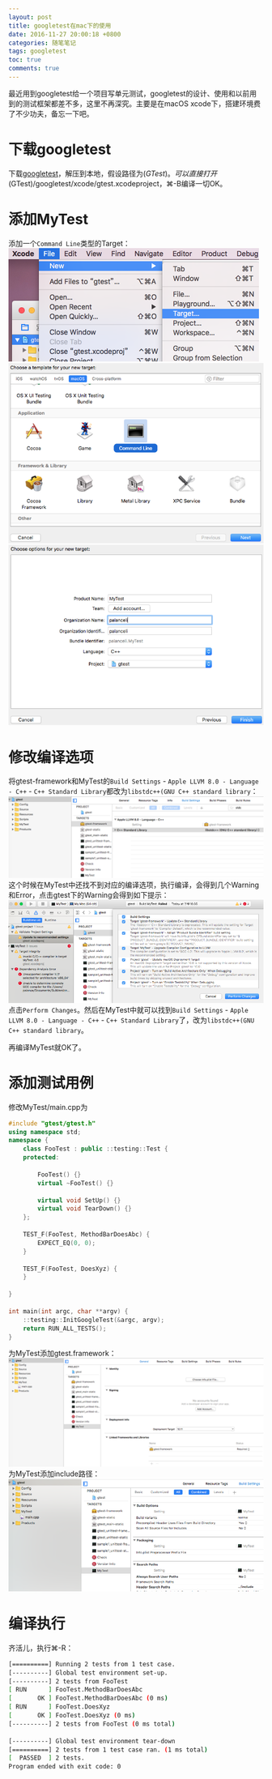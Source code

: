 ```yaml
---
layout: post
title: googletest在mac下的使用
date: 2016-11-27 20:00:18 +0800
categories: 随笔笔记
tags: googletest
toc: true
comments: true
---
```

最近用到googletest给一个项目写单元测试，googletest的设计、使用和以前用到的测试框架都差不多，这里不再深究。主要是在macOS xcode下，搭建环境费了不少功夫，备忘一下吧。<!-- more -->

# 下载googletest
下载[googletest](https://github.com/google/googletest)，解压到本地，假设路径为$(GTest)。可以直接打开$(GTest)/googletest/xcode/gtest.xcodeproject，⌘-B编译一切OK。

# 添加MyTest
添加一个`Command Line`类型的Target：
![创建Target](1127gtest/img01.png)
![Target类型为Command Line](1127gtest/img02.png)
![完成创建](1127gtest/img03.png)

# 修改编译选项
将gtest-framework和MyTest的`Build Settings` - `Apple LLVM 8.0 - Language - C++` - `C++ Standard Library`都改为`libstdc++(GNU C++ standard library`：
![修改gtest-framework的stdc++](1127gtest/img04.png)
这个时候在MyTest中还找不到对应的编译选项，执行编译，会得到几个Warning和Error，点击gtest下的Warning会得到如下提示：
![编译错误](1127gtest/img05.png)
点击`Perform Changes`。然后在MyTest中就可以找到`Build Settings` - `Apple LLVM 8.0 - Language - C++` - `C++ Standard Library`了，改为`libstdc++(GNU C++ standard library`。

再编译MyTest就OK了。

# 添加测试用例
修改MyTest/main.cpp为
``` c++
#include "gtest/gtest.h"
using namespace std;
namespace {
    class FooTest : public ::testing::Test {
    protected:
        
        FooTest() {}
        virtual ~FooTest() {}
        
        virtual void SetUp() {}
        virtual void TearDown() {}
    };
    
    TEST_F(FooTest, MethodBarDoesAbc) {
        EXPECT_EQ(0, 0);
    }
    
    TEST_F(FooTest, DoesXyz) {
    }
    
}

int main(int argc, char **argv) {
    ::testing::InitGoogleTest(&argc, argv);
    return RUN_ALL_TESTS();
}
```
为MyTest添加gtest.framework：
![添加gtest.framework](1127gtest/img06.png)
为MyTest添加include路径：
![添加include](1127gtest/img07.png)
# 编译执行
齐活儿，执行⌘-R：
``` bash
[==========] Running 2 tests from 1 test case.
[----------] Global test environment set-up.
[----------] 2 tests from FooTest
[ RUN      ] FooTest.MethodBarDoesAbc
[       OK ] FooTest.MethodBarDoesAbc (0 ms)
[ RUN      ] FooTest.DoesXyz
[       OK ] FooTest.DoesXyz (0 ms)
[----------] 2 tests from FooTest (0 ms total)

[----------] Global test environment tear-down
[==========] 2 tests from 1 test case ran. (1 ms total)
[  PASSED  ] 2 tests.
Program ended with exit code: 0
```
